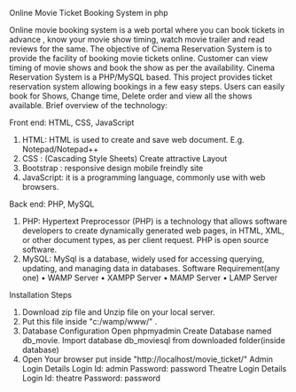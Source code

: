 Online Movie Ticket Booking System in php


Online movie booking system is a web portal where you can book tickets in advance , know your movie show timing, watch movie trailer and read reviews for the same.
The objective of Cinema Reservation System is to provide the facility of booking movie tickets online. Customer can view timing of movie shows and book the show as per the availability. Cinema Reservation System is a PHP/MySQL based.
This project provides ticket reservation system allowing bookings in a few easy steps. Users can easily book for Shows, Change time, Delete order and view all the shows available.
Brief overview of the technology:

Front end: HTML, CSS, JavaScript
1.	HTML: HTML is used to create and save web document. E.g. Notepad/Notepad++
2.	CSS : (Cascading Style Sheets) Create attractive Layout
3.	Bootstrap : responsive design mobile freindly site
4.	JavaScript: it is a programming language, commonly use with web browsers.

Back end: PHP, MySQL
1.	PHP: Hypertext Preprocessor (PHP) is a technology that allows software developers to create dynamically generated web pages, in HTML, XML, or other document types, as per client request. PHP is open source software.
2.	MySQL: MySql is a database, widely used for accessing querying, updating, and managing data in databases.
Software Requirement(any one)
•	WAMP Server
•	XAMPP Server
•	MAMP Server
•	LAMP Server

Installation Steps
1. Download zip file and Unzip file on your local server.
2. Put this file inside "c:/wamp/www/" .
3. Database Configuration
Open phpmyadmin
Create Database named db_movie.
Import database db_moviesql from downloaded folder(inside database)
4. Open Your browser put inside "http://localhost/movie_ticket/"
Admin Login Details
Login Id: admin
Password: password
Theatre Login Details
Login Id: theatre
Password: password



      
